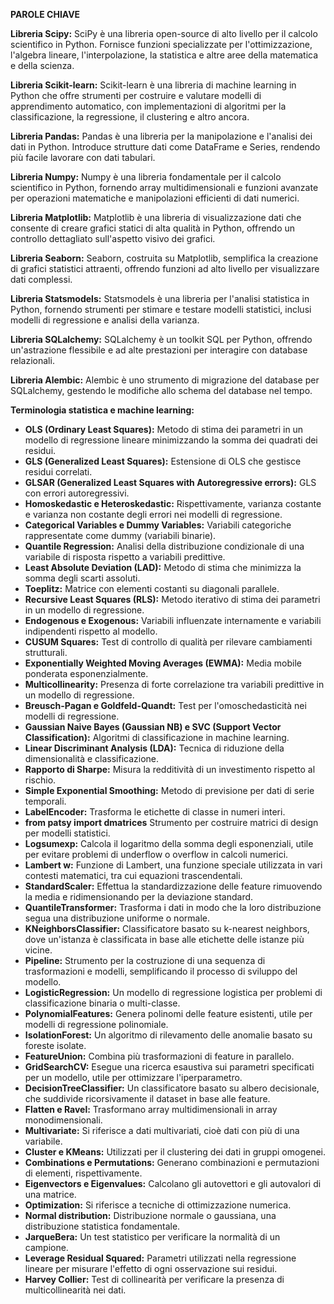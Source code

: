 **PAROLE CHIAVE**

**Libreria Scipy:**
SciPy è una libreria open-source di alto livello per il calcolo scientifico in Python. Fornisce funzioni specializzate per l'ottimizzazione, l'algebra lineare, l'interpolazione, la statistica e altre aree della matematica e della scienza.

**Libreria Scikit-learn:**
Scikit-learn è una libreria di machine learning in Python che offre strumenti per costruire e valutare modelli di apprendimento automatico, con implementazioni di algoritmi per la classificazione, la regressione, il clustering e altro ancora.

**Libreria Pandas:**
Pandas è una libreria per la manipolazione e l'analisi dei dati in Python. Introduce strutture dati come DataFrame e Series, rendendo più facile lavorare con dati tabulari.

**Libreria Numpy:**
Numpy è una libreria fondamentale per il calcolo scientifico in Python, fornendo array multidimensionali e funzioni avanzate per operazioni matematiche e manipolazioni efficienti di dati numerici.

**Libreria Matplotlib:**
Matplotlib è una libreria di visualizzazione dati che consente di creare grafici statici di alta qualità in Python, offrendo un controllo dettagliato sull'aspetto visivo dei grafici.

**Libreria Seaborn:**
Seaborn, costruita su Matplotlib, semplifica la creazione di grafici statistici attraenti, offrendo funzioni ad alto livello per visualizzare dati complessi.

**Libreria Statsmodels:**
Statsmodels è una libreria per l'analisi statistica in Python, fornendo strumenti per stimare e testare modelli statistici, inclusi modelli di regressione e analisi della varianza.

**Libreria SQLalchemy:**
SQLalchemy è un toolkit SQL per Python, offrendo un'astrazione flessibile e ad alte prestazioni per interagire con database relazionali.

**Libreria Alembic:**
Alembic è uno strumento di migrazione del database per SQLalchemy, gestendo le modifiche allo schema del database nel tempo.

**Terminologia statistica e machine learning:**
- **OLS (Ordinary Least Squares):** Metodo di stima dei parametri in un modello di regressione lineare minimizzando la somma dei quadrati dei residui.
- **GLS (Generalized Least Squares):** Estensione di OLS che gestisce residui correlati.
- **GLSAR (Generalized Least Squares with Autoregressive errors):** GLS con errori autoregressivi.
- **Homoskedastic e Heteroskedastic:** Rispettivamente, varianza costante e varianza non costante degli errori nei modelli di regressione.
- **Categorical Variables e Dummy Variables:** Variabili categoriche rappresentate come dummy (variabili binarie).
- **Quantile Regression:** Analisi della distribuzione condizionale di una variabile di risposta rispetto a variabili predittive.
- **Least Absolute Deviation (LAD):** Metodo di stima che minimizza la somma degli scarti assoluti.
- **Toeplitz:** Matrice con elementi costanti su diagonali parallele.
- **Recursive Least Squares (RLS):** Metodo iterativo di stima dei parametri in un modello di regressione.
- **Endogenous e Exogenous:** Variabili influenzate internamente e variabili indipendenti rispetto al modello.
- **CUSUM Squares:** Test di controllo di qualità per rilevare cambiamenti strutturali.
- **Exponentially Weighted Moving Averages (EWMA):** Media mobile ponderata esponenzialmente.
- **Multicollinearity:** Presenza di forte correlazione tra variabili predittive in un modello di regressione.
- **Breusch-Pagan e Goldfeld-Quandt:** Test per l'omoschedasticità nei modelli di regressione.
- **Gaussian Naive Bayes (Gaussian NB) e SVC (Support Vector Classification):** Algoritmi di classificazione in machine learning.
- **Linear Discriminant Analysis (LDA):** Tecnica di riduzione della dimensionalità e classificazione.
- **Rapporto di Sharpe:** Misura la redditività di un investimento rispetto al rischio.
- **Simple Exponential Smoothing:** Metodo di previsione per dati di serie temporali.
- **LabelEncoder:** Trasforma le etichette di classe in numeri interi.
- **from patsy import dmatrices** Strumento per costruire matrici di design per modelli statistici.
- **Logsumexp:** Calcola il logaritmo della somma degli esponenziali, utile per evitare problemi di underflow o overflow in calcoli numerici.
- **Lambert w:** Funzione di Lambert, una funzione speciale utilizzata in vari contesti matematici, tra cui equazioni trascendentali.
- **StandardScaler:** Effettua la standardizzazione delle feature rimuovendo la media e ridimensionando per la deviazione standard.
- **QuantileTransformer:** Trasforma i dati in modo che la loro distribuzione segua una distribuzione uniforme o normale.
- **KNeighborsClassifier:** Classificatore basato su k-nearest neighbors, dove un'istanza è classificata in base alle etichette delle istanze più vicine.
- **Pipeline:** Strumento per la costruzione di una sequenza di trasformazioni e modelli, semplificando il processo di sviluppo del modello.
- **LogisticRegression:** Un modello di regressione logistica per problemi di classificazione binaria o multi-classe.
- **PolynomialFeatures:** Genera polinomi delle feature esistenti, utile per modelli di regressione polinomiale.
- **IsolationForest:** Un algoritmo di rilevamento delle anomalie basato su foreste isolate.
- **FeatureUnion:** Combina più trasformazioni di feature in parallelo.
- **GridSearchCV:** Esegue una ricerca esaustiva sui parametri specificati per un modello, utile per ottimizzare l'iperparametro.
- **DecisionTreeClassifier:** Un classificatore basato su albero decisionale, che suddivide ricorsivamente il dataset in base alle feature.
- **Flatten e Ravel:** Trasformano array multidimensionali in array monodimensionali.
- **Multivariate:** Si riferisce a dati multivariati, cioè dati con più di una variabile.
- **Cluster e KMeans:** Utilizzati per il clustering dei dati in gruppi omogenei.
- **Combinations e Permutations:** Generano combinazioni e permutazioni di elementi, rispettivamente.
- **Eigenvectors e Eigenvalues:** Calcolano gli autovettori e gli autovalori di una matrice.
- **Optimization:** Si riferisce a tecniche di ottimizzazione numerica.
- **Normal distribution:** Distribuzione normale o gaussiana, una distribuzione statistica fondamentale.
- **JarqueBera:** Un test statistico per verificare la normalità di un campione.
- **Leverage Residual Squared:** Parametri utilizzati nella regressione lineare per misurare l'effetto di ogni osservazione sui residui.
- **Harvey Collier:** Test di collinearità per verificare la presenza di multicollinearità nei dati.


